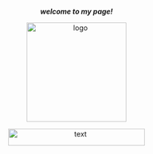 <p align="center">
    <b><i>welcome to my page!</i></b>
</p>

<p align="center">
    <img alt="logo" src="https://i.ibb.co/85FgQzY/Moon-Runes.png" width="200" height="200" />
</p>

<p align="center">
    <img alt="text" src="https://i.ibb.co/4S0qS8h/NameText.png" width="274" height="34" />
</p>
